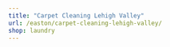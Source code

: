 ```yaml
---
title: "Carpet Cleaning Lehigh Valley"
url: /easton/carpet-cleaning-lehigh-valley/
shop: laundry
---
```

